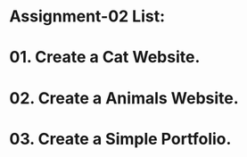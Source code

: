 
# Assignment-02 List:

# 01. Create a Cat Website.
# 02. Create a Animals Website.
# 03. Create a Simple Portfolio.